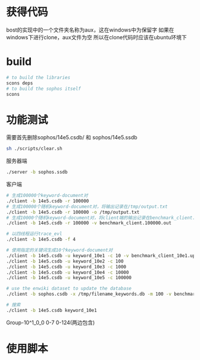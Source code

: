 # 获得代码

bost的实现中的一个文件夹名称为aux，这在windows中为保留字
如果在windows下进行clone，aux文件为空
所以在clone代码时应该在ubuntu环境下

# build

```bash
# to build the libraries
scons deps
# to build the sophos itself
scons
```

# 功能测试

需要首先删除sophos/14e5.csdb/ 和 sophos/14e5.ssdb

```bash
sh ./scripts/clear.sh
```

服务器端
```bash
./server -b sophos.ssdb
```

客户端
```bash
# 生成100000个keyword-document对
./client -b 14e5.csdb -r 100000
# 生成100000个随机keyword-document对，将输出记录在/tmp/output.txt
./client -b 14e5.csdb -r 100000 -o /tmp/output.txt
# 生成10000个随机keyword-document对，将client端的输出记录在benchmark_client.10.out
./client -b 14e5.csdb -r 100000 -v benchmark_client.100000.out
```

```bash
# 以四线程运行trace_evl
./client -b 14e5.csdb -f 4
```

```bash
# 使用指定的关键词生成10个keyword-document对
./client -b 14e5.csdb -u keyword_10e1 -c 10 -v benchmark_client_10e1.update.out
./client -b 14e5.csdb -u keyword_10e2 -c 100
./client -b 14e5.csdb -u keyword_10e3 -c 1000
./client -b 14e5.csdb -u keyword_10e4 -c 10000
./client -b 14e5.csdb -u keyword_10e5 -c 100000
```

```bash
# use the enwiki dataset to update the database
./client -b sophos.csdb -x /tmp/filename_keywords.db -m 100 -v benchmark_client.out
```

```bash
# 搜索
./client -b 14e5.csdb keyword_10e1
```

Group-10^1_0_0
0-7 0-124(两边包含)

# 使用脚本

```bash

```